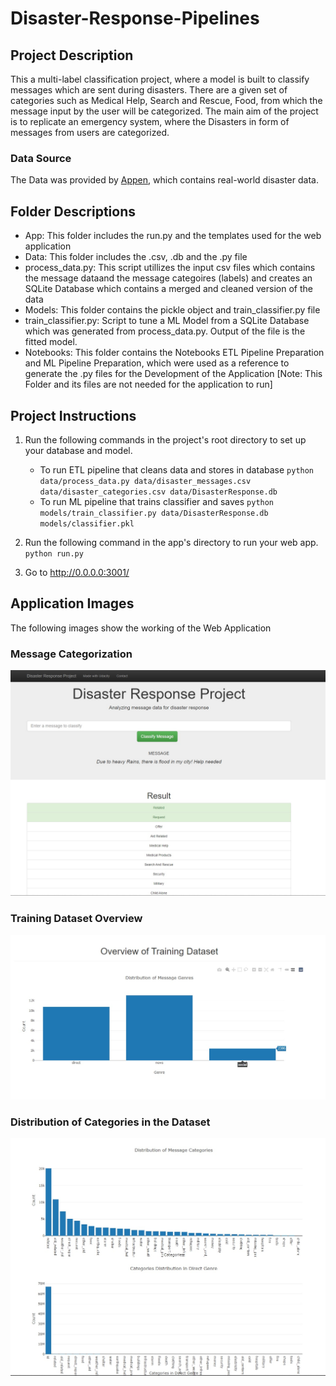 # Disaster-Response-Pipelines

## Project Description

This a multi-label classification project, where a model is built to classify messages which are sent during disasters. There are a given set of categories such as Medical Help, Search and Rescue, Food, from which the message input by the user will be categorized. The main aim of the project is to replicate an emergency system, where the Disasters in form of messages from users are categorized. 

### Data Source
The Data was provided by [Appen](https://www.figure-eight.com/), which contains real-world disaster data. 

## Folder Descriptions
* App: This folder includes the run.py and the templates used for the web application
* Data: This folder includes the .csv, .db and the .py file
* process_data.py: This script utillizes the input csv files which contains the message dataand the message categoires (labels) and creates an SQLite Database which contains a merged and cleaned version of the data
* Models: This folder contains the pickle object and train_classifier.py file
* train_classifier.py: Script to tune a ML Model from a SQLite Database which was generated from process_data.py. Output of the file is the fitted model.
* Notebooks: This folder contains the Notebooks ETL Pipeline Preparation and ML Pipeline Preparation, which were used as a reference to generate the .py files for the Development of the Application [Note: This Folder and its files are not needed for the application to run]

## Project Instructions
1. Run the following commands in the project's root directory to set up your database and model.

    - To run ETL pipeline that cleans data and stores in database
        `python data/process_data.py data/disaster_messages.csv data/disaster_categories.csv data/DisasterResponse.db`
    - To run ML pipeline that trains classifier and saves
        `python models/train_classifier.py data/DisasterResponse.db models/classifier.pkl`

2. Run the following command in the app's directory to run your web app.
    `python run.py`

3. Go to http://0.0.0.0:3001/

## Application Images

The following images show the working of the Web Application

### Message Categorization

![Application Images](https://github.com/prateek681/Disaster-Response-Pipelines/blob/main/Screenshot-1.jpg)

### Training Dataset Overview

![Application Images](https://github.com/prateek681/Disaster-Response-Pipelines/blob/main/Screenshot-2.jpg)

### Distribution of Categories in the Dataset

![Application Images](https://github.com/prateek681/Disaster-Response-Pipelines/blob/main/Screenshot-3.jpg)